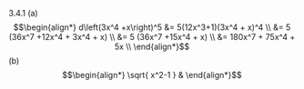 3.4.1 
(a)
 $$\begin{align*}
d\left(3x^4 +x\right)^5 &= 5(12x^3+1)(3x^4 + x)^4 \\
&= 5 (36x^7 +12x^4 + 3x^4 + x) \\
&= 5 (36x^7 +15x^4 + x) \\
&= 180x^7 + 75x^4 + 5x \\
\end{align*}$$
(b)
$$\begin{align*}
\sqrt{ x^2-1 } &
\end{align*}$$